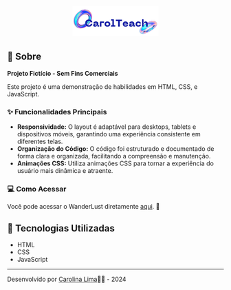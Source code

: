 <h1 align="center">
    <p><img src="./assets/logo.png" style="width: 200px;"/></p>
</h1>

## 📖 Sobre

**Projeto Fictício - Sem Fins Comerciais** 

Este projeto é uma demonstração de habilidades em HTML, CSS, e JavaScript.

### ✨ Funcionalidades Principais

- **Responsividade:** O layout é adaptável para desktops, tablets e dispositivos móveis, garantindo uma experiência consistente em diferentes telas.
- **Organização do Código:** O código foi estruturado e documentado de forma clara e organizada, facilitando a compreensão e manutenção.
- **Animações CSS:** Utiliza animações CSS para tornar a experiência do usuário mais dinâmica e atraente.


### 💻 Como Acessar

Você pode acessar o WanderLust diretamente [aqui](https://wander-lust-teal.vercel.app/). 👀

## 🚀 Tecnologias Utilizadas

- HTML
- CSS
- JavaScript

---
Desenvolvido por [Carolina Lima](https://github.com/CarolinaLM)👩‍💻 - 2024
